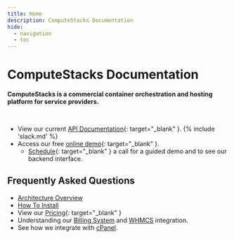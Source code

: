 ```yaml
---
title: Home
description: ComputeStacks Documentation
hide:
  - navigation
  - toc
---
```

# ComputeStacks Documentation

**ComputeStacks is a commercial container orchestration and hosting platform for service providers.**

<br>

* View our current [API Documentation](https://demo.computestacks.net/documentation/api){: target="_blank" }.
{% include 'slack.md' %}
* Access our free [online demo](https://demo.computestacks.net){: target="_blank" }.
    * [Schedule](https://www.computestacks.com/demo){: target="_blank" } a call for a guided demo and to see our backend interface.

## Frequently Asked Questions

* [Architecture Overview](getting_started/architecture_overview.md)
* [How To Install](getting_started/installation/0_requirements.md)
* View our [Pricing](https://www.computestacks.com/pricing){: target="_blank" }
* Understanding our [Billing System](admin_guide/billing/index.md) and [WHMCS](getting_started/integrations/whmcs_plugin.md) integration.
* See how we integrate with [cPanel](getting_started/integrations/cpanel_plugin.md).
